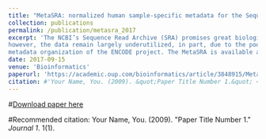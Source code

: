 ```yaml
---
title: "MetaSRA: normalized human sample-specific metadata for the Sequence Read Archive"
collection: publications
permalink: /publication/metasra_2017
excerpt: 'The NCBI’s Sequence Read Archive (SRA) promises great biological insight if one could analyze the data in the aggregate; 
however, the data remain largely underutilized, in part, due to the poor structure of the metadata associated with each sample. We present MetaSRA, a database of normalized SRA human sample-specific metadata following a schema inspired by the 
metadata organization of the ENCODE project. The MetaSRA is available at metasra.biostat.wisc.edu <metasra.biostat.wisc.edu> via both a searchable web interface and bulk downloads.'
date: 2017-09-15
venue: 'Bioinformatics'
paperurl: 'https://academic.oup.com/bioinformatics/article/3848915/MetaSRA-normalized-human-sample-specific-metadata'
citation: #'Your Name, You. (2009). &quot;Paper Title Number 1.&quot; <i>Journal 1</i>. 1(1).'
---
```


#[Download paper here](https://academic.oup.com/bioinformatics/article/3848915/MetaSRA-normalized-human-sample-specific-metadata)

#Recommended citation: Your Name, You. (2009). "Paper Title Number 1." <i>Journal 1</i>. 1(1).
